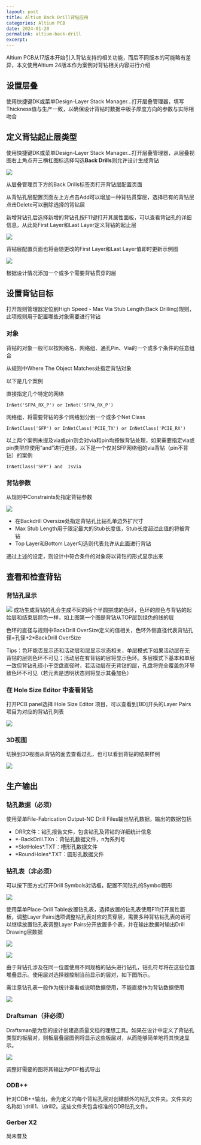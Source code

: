 ```yaml
---
layout: post
title: Altium Back Drill背钻应用
categories: Altium PCB
date: 2024-01-20
permalink: altium-back-drill
excerpt:
---
```


Altium PCB从17版本开始引入背钻支持的相关功能，而后不同版本的可能略有差异，本文使用Altium 24版本作为案例对背钻相关内容进行介绍

## 设置层叠

使用快捷键DK或菜单Design-Layer Stack Manager…打开层叠管理器，填写Thickness值与生产一致，以确保设计背钻时数据中板子厚度方向的参数与实际相吻合

## 定义背钻起止层类型

使用快捷键DK或菜单Design-Layer Stack Manager…打开层叠管理器，从层叠视图右上角点开三横杠图标选择勾选**Back Drills**则允许设计生成背钻

![](https://a1024.synology.me/images/blog/2024/image-30.png)

从层叠管理页下方的Back Drills标签页打开背钻层配置页面

从背钻孔层配置页面左上方点击Add可以增加一种背钻贯穿层，选择已有的背钻层点击Delete可以删除选择的背钻层

新增背钻孔后选择新增的背钻孔按F11键打开其属性面板，可以查看背钻孔的详细信息，从此处First Layer和Last Layer定义背钻的起止层

![](https://a1024.synology.me/images/blog/2024/image-31.png)

背钻层配置页面也将会随更改的First Layer和Last Layer值即时更新示例图

![](https://a1024.synology.me/images/blog/2024/image-44.png)

根据设计情况添加一个或多个需要背钻贯穿的层

## 设置背钻目标

打开规则管理器定位到High Speed - Max Via Stub Length(Back Drilling)规则，此项规则用于配置哪些对象需要进行背钻

### 对象

背钻的对象一般可以按网络名、网络组、通孔Pin、Via的一个或多个条件的任意组合

从规则中Where The Object Matches处指定背钻对象

以下是几个案例

直接指定几个特定的网络

```
InNet('SFPA_RX_P') or InNet('SFPA_RX_P')   
```


网络组，将需要背钻的多个网络划分到一个或多个Net Class

```
InNetClass('SFP') or InNetClass('PCIE_TX') or InNetClass('PCIE_RX')
```


以上两个案例未提及via或pin则会对via和pin均按做背钻处理，如果需要指定via或pin类型应使用“and”进行连接，以下是一个仅对SFP网络组的via背钻（pin不背钻）的案例

```
InNetClass('SFP') and  IsVia
```

### 背钻参数

从规则中Constraints处指定背钻参数

![](https://a1024.synology.me/images/blog/2024/image-32.png)

- 在Backdrill Oversize处指定背钻孔比钻孔单边外扩尺寸
- Max Stub Length用于限定最大的Stub长度值，Stub长度超过此值的将被背钻
- Top Layer和Bottom Layer勾选则代表允许从此面进行背钻

通过上述的设定，则设计中符合条件的对象将以背钻的形式显示出来

## 查看和检查背钻

### 背钻孔显示

![](https://a1024.synology.me/images/blog/2024/image-33.png)
成功生成背钻的孔会生成不同的两个半圆拼成的色环，色环的颜色与背钻的起始层和结束层颜色一样，如上图第一个图是背钻从TOP层到绿色的线的层

色环的直径与规则中BackDrill OverSize定义的值相关，色环外侧直径代表背钻孔径=孔径+2\*BackDrill OverSize

Tips：色环能否显示还和活动层和层显示状态相关，单层模式下如果活动层在无背钻的层则色环不可见；活动层在有背钻的层将显示色环。多层模式下基本和单层一致但背钻孔径小于空盘直径时，若活动层在无背钻的层，孔盘将完全覆盖色环导致色环不可见（若元素是透明状态则将显示其叠加色）

### 在 Hole Size Editor 中查看背钻

打开PCB panel选择 Hole Size Editor 项目，可以查看到[BD]开头的Layer Pairs项目为对应的背钻孔列表

![](https://a1024.synology.me/images/blog/2024/image-34.png)

### 3D视图

切换到3D视图从背钻的面去查看过孔，也可以看到背钻的结果样例

![](https://a1024.synology.me/images/blog/2024/image-38.png)

## 生产输出

### 钻孔数据（必须）

使用菜单File-Fabrication Output-NC Drill Files输出钻孔数据，输出的数据包括

- DRR文件：钻孔报告文件，包含钻孔及背钻的详细统计信息
- \*-BackDrill.TXn：背钻孔数据文件，n为系列号
- \*SlotHoles\*.TXT：槽形孔数据文件
- \*RoundHoles\*.TXT：圆形孔数据文件

### 钻孔表（非必须）

可以按下图方式打开Drill Symbols对话框，配置不同钻孔的Symbol图形

![](https://a1024.synology.me/images/blog/2024/image-39.png)

使用菜单Place-Drill Table放置钻孔表，选择放置的钻孔表使用F11打开属性面板，调整Layer Pairs选项调整钻孔表对应的贯穿层，需要多种背钻钻孔表的话可以继续放置钻孔表调整Layer Pairs分开放置多个表，并在输出数据时输出Drill Drawing层数据

![](https://a1024.synology.me/images/blog/2024/image-40.png)

![](https://a1024.synology.me/images/blog/2024/image-41.png)

由于背钻孔涉及在同一位置使用不同规格的钻头进行钻孔，钻孔符号将在这些位置堆叠显示。使用层对选择器控制当前显示的层对，如下图所示。

需注意钻孔表一般作为统计查看或说明数据使用，不能直接作为背钻数据使用

![](https://a1024.synology.me/images/blog/2024/image-42.png)

### Draftsman（非必须）

Draftsman是为您的设计创建高质量文档的理想工具。如果在设计中定义了背钻孔类型的板层对，则板层叠层图例将显示这些板层对，从而能够简单地将其快速显示。

![](https://a1024.synology.me/images/blog/2024/image-43.png)

调整好需要的图将其输出为PDF格式导出

### ODB++

针对ODB++输出，会为定义的每个背钻孔层对创建额外的钻孔文件夹。文件夹的名称如 \\drill1、\\drill2。这些文件夹包含标准的ODB钻孔文件。

### Gerber X2

尚未普及